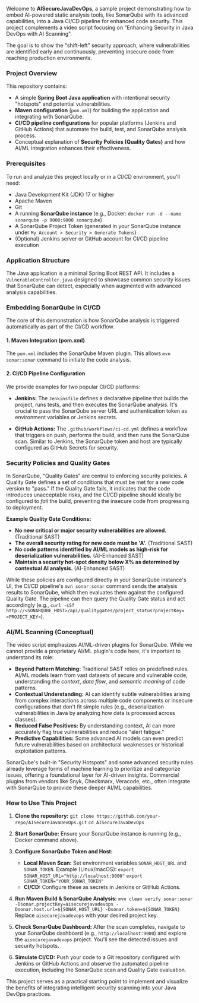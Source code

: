Welcome to **AISecureJavaDevOps**, a sample project demonstrating how to embed AI-powered static analysis tools, like SonarQube with its advanced capabilities, into a Java CI/CD pipeline for enhanced code security. This project complements a video script focusing on "Enhancing Security in Java DevOps with AI Scanning".

The goal is to show the "shift-left" security approach, where vulnerabilities are identified early and continuously, preventing insecure code from reaching production environments.

### Project Overview

This repository contains:
*   A simple **Spring Boot Java application** with intentional security "hotspots" and potential vulnerabilities.
*   **Maven configuration** (`pom.xml`) for building the application and integrating with SonarQube.
*   **CI/CD pipeline configurations** for popular platforms (Jenkins and GitHub Actions) that automate the build, test, and SonarQube analysis process.
*   Conceptual explanation of **Security Policies (Quality Gates)** and how AI/ML integration enhances their effectiveness.

### Prerequisites

To run and analyze this project locally or in a CI/CD environment, you'll need:
*   Java Development Kit (JDK) 17 or higher
*   Apache Maven
*   Git
*   A running **SonarQube instance** (e.g., Docker: `docker run -d --name sonarqube -p 9000:9000 sonarqube`)
*   A SonarQube Project Token (generated in your SonarQube instance under `My Account > Security > Generate Tokens`)
*   (Optional) Jenkins server or GitHub account for CI/CD pipeline execution

### Application Structure

The Java application is a minimal Spring Boot REST API. It includes a `VulnerableController.java` designed to showcase common security issues that SonarQube can detect, especially when augmented with advanced analysis capabilities.

### Embedding SonarQube in CI/CD

The core of this demonstration is how SonarQube analysis is triggered automatically as part of the CI/CD workflow.

#### 1. Maven Integration (pom.xml)

The `pom.xml` includes the SonarQube Maven plugin. This allows `mvn sonar:sonar` command to initiate the code analysis.

#### 2. CI/CD Pipeline Configuration

We provide examples for two popular CI/CD platforms:

*   **Jenkins:** The `Jenkinsfile` defines a declarative pipeline that builds the project, runs tests, and then executes the SonarQube analysis. It's crucial to pass the SonarQube server URL and authentication token as environment variables or Jenkins secrets.

*   **GitHub Actions:** The `.github/workflows/ci-cd.yml` defines a workflow that triggers on push, performs the build, and then runs the SonarQube scan. Similar to Jenkins, the SonarQube token and host are typically configured as GitHub Secrets for security.

### Security Policies and Quality Gates

In SonarQube, "Quality Gates" are central to enforcing security policies. A Quality Gate defines a set of conditions that must be met for a new code version to "pass." If the Quality Gate fails, it indicates that the code introduces unacceptable risks, and the CI/CD pipeline should ideally be configured to *fail* the build, preventing the insecure code from progressing to deployment.

**Example Quality Gate Conditions:**

*   **No new critical or major security vulnerabilities are allowed.** (Traditional SAST)
*   **The overall security rating for new code must be 'A'.** (Traditional SAST)
*   **No code patterns identified by AI/ML models as high-risk for deserialization vulnerabilities.** (AI-Enhanced SAST)
*   **Maintain a security hot-spot density below X% as determined by contextual AI analysis.** (AI-Enhanced SAST)

While these policies are configured directly in your SonarQube instance's UI, the CI/CD pipeline's `mvn sonar:sonar` command sends the analysis results to SonarQube, which then evaluates them against the configured Quality Gate. The pipeline can then query the Quality Gate status and act accordingly (e.g., `curl -sSf http://<SONARQUBE_HOST>/api/qualitygates/project_status?projectKey=<PROJECT_KEY>`).

### AI/ML Scanning (Conceptual)

The video script emphasizes AI/ML-driven plugins for SonarQube. While we cannot provide a proprietary AI/ML plugin's code here, it's important to understand its role:

*   **Beyond Pattern Matching:** Traditional SAST relies on predefined rules. AI/ML models learn from vast datasets of secure and vulnerable code, understanding the *context*, *data flow*, and *semantic meaning* of code patterns.
*   **Contextual Understanding:** AI can identify subtle vulnerabilities arising from complex interactions across multiple code components or insecure configurations that don't fit simple rules (e.g., deserialization vulnerabilities in Java by analyzing how data is processed across classes).
*   **Reduced False Positives:** By understanding context, AI can more accurately flag true vulnerabilities and reduce "alert fatigue."
*   **Predictive Capabilities:** Some advanced AI models can even predict future vulnerabilities based on architectural weaknesses or historical exploitation patterns.

SonarQube's built-in "Security Hotspots" and some advanced security rules already leverage forms of machine learning to prioritize and categorize issues, offering a foundational layer for AI-driven insights. Commercial plugins from vendors like Snyk, Checkmarx, Veracode, etc., often integrate with SonarQube to provide these deeper AI/ML capabilities.

### How to Use This Project

1.  **Clone the repository:**
    `git clone https://github.com/your-repo/AISecureJavaDevOps.git`
    `cd AISecureJavaDevOps`

2.  **Start SonarQube:**
    Ensure your SonarQube instance is running (e.g., Docker command above).

3.  **Configure SonarQube Token and Host:**
    *   **Local Maven Scan:** Set environment variables `SONAR_HOST_URL` and `SONAR_TOKEN`.
        Example (Linux/macOS):
        `export SONAR_HOST_URL="http://localhost:9000"`
        `export SONAR_TOKEN="YOUR_SONAR_TOKEN"`
    *   **CI/CD:** Configure these as secrets in Jenkins or GitHub Actions.

4.  **Run Maven Build & SonarQube Analysis:**
    `mvn clean verify sonar:sonar -Dsonar.projectKey=aisecurejavadevops -Dsonar.host.url=${SONAR_HOST_URL} -Dsonar.token=${SONAR_TOKEN}`
    Replace `aisecurejavadevops` with your desired project key.

5.  **Check SonarQube Dashboard:**
    After the scan completes, navigate to your SonarQube dashboard (e.g., `http://localhost:9000`) and explore the `aisecurejavadevops` project. You'll see the detected issues and security hotspots.

6.  **Simulate CI/CD:**
    Push your code to a Git repository configured with Jenkins or GitHub Actions and observe the automated pipeline execution, including the SonarQube scan and Quality Gate evaluation.

This project serves as a practical starting point to implement and visualize the benefits of integrating intelligent security scanning into your Java DevOps practices.